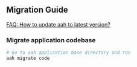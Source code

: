 ## Migration Guide

[FAQ: How to update aah to latest version?](faq.html#how-to-update-aah-to-latest-version)

### Migrate application codebase

```bash
# Go to aah application base directory and run
aah migrate code
```
